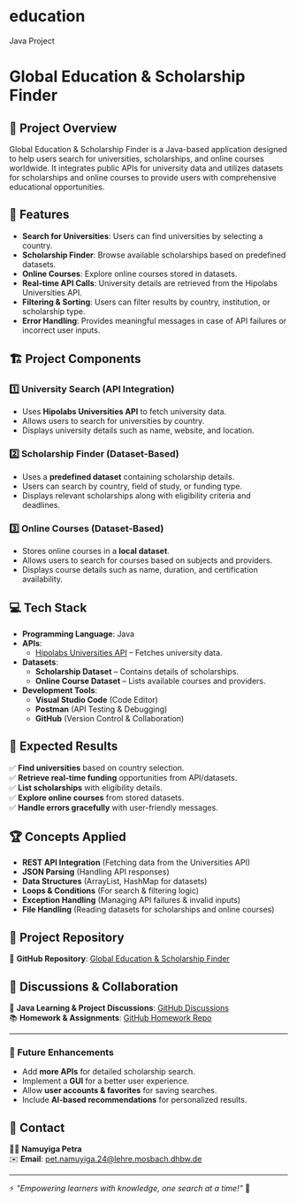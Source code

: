 # education
Java Project
# Global Education & Scholarship Finder

## 📌 Project Overview
Global Education & Scholarship Finder is a Java-based application designed to help users search for universities, scholarships, and online courses worldwide. It integrates public APIs for university data and utilizes datasets for scholarships and online courses to provide users with comprehensive educational opportunities.

## 🎯 Features
- **Search for Universities**: Users can find universities by selecting a country.
- **Scholarship Finder**: Browse available scholarships based on predefined datasets.
- **Online Courses**: Explore online courses stored in datasets.
- **Real-time API Calls**: University details are retrieved from the Hipolabs Universities API.
- **Filtering & Sorting**: Users can filter results by country, institution, or scholarship type.
- **Error Handling**: Provides meaningful messages in case of API failures or incorrect user inputs.

## 🏗️ Project Components
### 1️⃣ University Search (API Integration)
- Uses **Hipolabs Universities API** to fetch university data.
- Allows users to search for universities by country.
- Displays university details such as name, website, and location.

### 2️⃣ Scholarship Finder (Dataset-Based)
- Uses a **predefined dataset** containing scholarship details.
- Users can search by country, field of study, or funding type.
- Displays relevant scholarships along with eligibility criteria and deadlines.

### 3️⃣ Online Courses (Dataset-Based)
- Stores online courses in a **local dataset**.
- Allows users to search for courses based on subjects and providers.
- Displays course details such as name, duration, and certification availability.

## 💻 Tech Stack
- **Programming Language**: Java
- **APIs**:
  - [Hipolabs Universities API](http://universities.hipolabs.com/) – Fetches university data.
- **Datasets**:
  - **Scholarship Dataset** – Contains details of scholarships.
  - **Online Course Dataset** – Lists available courses and providers.
- **Development Tools**:
  - **Visual Studio Code** (Code Editor)
  - **Postman** (API Testing & Debugging)
  - **GitHub** (Version Control & Collaboration)

## 🚀 Expected Results
✅ **Find universities** based on country selection.  
✅ **Retrieve real-time funding** opportunities from API/datasets.  
✅ **List scholarships** with eligibility details.  
✅ **Explore online courses** from stored datasets.  
✅ **Handle errors gracefully** with user-friendly messages.  

## 🏆 Concepts Applied
- **REST API Integration** (Fetching data from the Universities API)
- **JSON Parsing** (Handling API responses)
- **Data Structures** (ArrayList, HashMap for datasets)
- **Loops & Conditions** (For search & filtering logic)
- **Exception Handling** (Managing API failures & invalid inputs)
- **File Handling** (Reading datasets for scholarships and online courses)

## 📂 Project Repository
🔗 **GitHub Repository**: [Global Education & Scholarship Finder](https://github.com/petra-Nam/projects/3/views/1)

## 💬 Discussions & Collaboration
📢 **Java Learning & Project Discussions**: [GitHub Discussions](https://github.com/petra-Nam/learn-java/discussions)  
📚 **Homework & Assignments**: [GitHub Homework Repo](https://github.com/petra-Nam/petra)

---
### 🔧 Future Enhancements
- Add **more APIs** for detailed scholarship search.
- Implement a **GUI** for a better user experience.
- Allow **user accounts & favorites** for saving searches.
- Include **AI-based recommendations** for personalized results.

## 📩 Contact
👩🏽 **Namuyiga Petra**  
✉️ **Email**: pet.namuyiga.24@lehre.mosbach.dhbw.de

---
⚡ _"Empowering learners with knowledge, one search at a time!"_ 🚀

